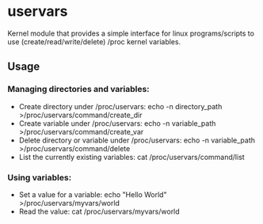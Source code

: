 # uservars
Kernel module that provides a simple interface for linux programs/scripts to use (create/read/write/delete) /proc kernel variables.
## Usage
### Managing directories and variables:
- Create directory under /proc/uservars: echo -n directory_path >/proc/uservars/command/create_dir
- Create variable under /proc/uservars: echo -n variable_path >/proc/uservars/command/create_var
- Delete directory or variable under /proc/uservars: echo -n variable_path >/proc/uservars/command/delete
- List the currently existing variables: cat /proc/uservars/command/list
### Using variables:
- Set a value for a variable: echo "Hello World" >/proc/uservars/myvars/world
- Read the value: cat /proc/uservars/myvars/world
